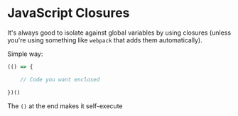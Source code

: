 # JavaScript Closures

It's always good to isolate against global variables by using closures (unless you're using something like `webpack` that adds them automatically).

Simple way:

```javascript
(() => {

    // Code you want enclosed

})()
```

The `()` at the end makes it self-execute